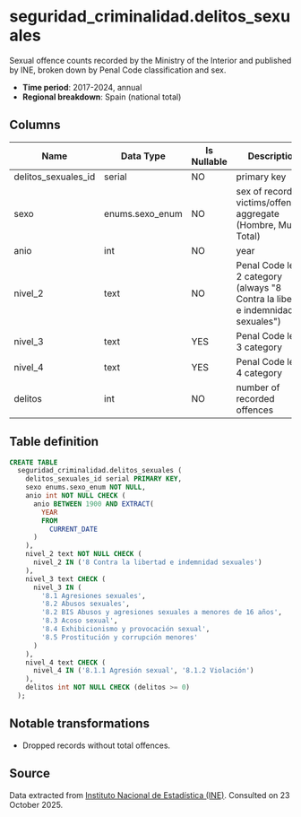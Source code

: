 # seguridad_criminalidad.delitos_sexuales

Sexual offence counts recorded by the Ministry of the Interior and published by INE, broken down by Penal Code classification and sex.

- **Time period**: 2017-2024, annual
- **Regional breakdown**: Spain (national total)

## Columns

| Name | Data Type | Is Nullable | Description |
| --- | --- | --- | --- |
| delitos_sexuales_id | serial | NO | primary key |
| sexo | enums.sexo_enum | NO | sex of recorded victims/offenders aggregate (Hombre, Mujer, Total) |
| anio | int | NO | year |
| nivel_2 | text | NO | Penal Code level 2 category (always "8 Contra la libertad e indemnidad sexuales") |
| nivel_3 | text | YES | Penal Code level 3 category |
| nivel_4 | text | YES | Penal Code level 4 category |
| delitos | int | NO | number of recorded offences |

## Table definition

```sql
CREATE TABLE
  seguridad_criminalidad.delitos_sexuales (
    delitos_sexuales_id serial PRIMARY KEY,
    sexo enums.sexo_enum NOT NULL,
    anio int NOT NULL CHECK (
      anio BETWEEN 1900 AND EXTRACT(
        YEAR
        FROM
          CURRENT_DATE
      )
    ),
    nivel_2 text NOT NULL CHECK (
      nivel_2 IN ('8 Contra la libertad e indemnidad sexuales')
    ),
    nivel_3 text CHECK (
      nivel_3 IN (
        '8.1 Agresiones sexuales',
        '8.2 Abusos sexuales',
        '8.2 BIS Abusos y agresiones sexuales a menores de 16 años',
        '8.3 Acoso sexual',
        '8.4 Exhibicionismo y provocación sexual',
        '8.5 Prostitución y corrupción menores'
      )
    ),
    nivel_4 text CHECK (
      nivel_4 IN ('8.1.1 Agresión sexual', '8.1.2 Violación')
    ),
    delitos int NOT NULL CHECK (delitos >= 0)
  );
```

## Notable transformations
- Dropped records without total offences.

## Source
Data extracted from <a href="https://www.ine.es/jaxiT3/Tabla.htm?t=28750" target="_blank">Instituto Nacional de Estadística (INE)</a>.
Consulted on 23 October 2025.
